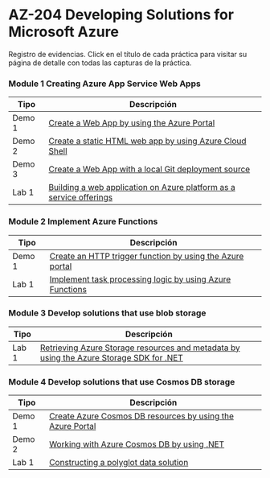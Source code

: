 # AZ-204 Developing Solutions for Microsoft Azure 

Registro de evidencias. Click en el título de cada práctica para visitar su página de detalle con todas las capturas de la práctica.

### Module 1 Creating Azure App Service Web Apps
| Tipo  | Descripción                                |
| ----- | ------------------------------------------ |
| Demo 1 | [Create a Web App by using the Azure Portal](Documentos/Mod01/01-Create_a_WebApp_by_using_AzurePortal.md) |
| Demo 2 | [Create a static HTML web app by using Azure Cloud Shell](Documentos/Mod01/02-Create_a_static_HTML_WebApp_by_using_AzureCloudShell.md) |
| Demo 3 | [Create a Web App with a local Git deployment source](Documentos/Mod01/03-Create_a_webapp_by_localGitdeployment.md) |
| Lab 1 | [Building a web application on Azure platform as a service offerings](Documentos/Mod01/04-Building_a_web_application_on_Azure_platform_as_a_service_offerings.md) |

### Module 2 Implement Azure Functions
| Tipo  | Descripción                                |
| ----- | ------------------------------------------ |
| Demo 1 | [Create an HTTP trigger function by using the Azure portal](Documentos/Mod02/01demo-Create_an_HTTP_trigger_function_by_using_the_Azure_portal.md) |
| Lab 1 | [Implement task processing logic by using Azure Functions](Documentos/Mod02/02lab-Implement_task_processing_logic_by_using_Azure_Functions.md) |

### Module 3 Develop solutions that use blob storage
| Tipo  | Descripción                                |
| ----- | ------------------------------------------ |
| Lab 1 | [Retrieving Azure Storage resources and metadata by using the Azure Storage SDK for .NET](Documentos/Mod03/Lab03-Retrieving_Azure_Storage_resources_and_metadata_by_using_the_Azure_Storage_SDK_for_NET.md) |](Documentos/Mod03/Lab03-Retrieving_Azure_Storage_resources_and_metadata_by_using_the_Azure_Storage_SDK_for_NET.md) |

### Module 4 Develop solutions that use Cosmos DB storage
| Tipo  | Descripción                                |
| ----- | ------------------------------------------ |
| Demo 1 | [Create Azure Cosmos DB resources by using the Azure Portal](Documentos/Mod04/P01-Demo-CreateCosmosDBbyAzurePortal.md) |
| Demo 2 | [Working with Azure Cosmos DB by using .NET](Documentos/Mod04/P02-Demo-WorkingwithCosmosDBbyNET.md) |
| Lab 1 | [Constructing a polyglot data solution](Documentos/Mod04/P02-Demo-WorkingwithCosmosDBbyNET.md) |
